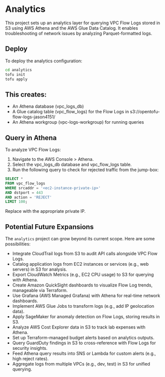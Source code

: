 # Analytics
This project sets up an analytics layer for querying VPC Flow Logs stored in S3 using AWS Athena and the AWS Glue Data Catalog. It enables troubleshooting of network issues by analyzing Parquet-formatted logs.

## Deploy
To deploy the analytics configuration:

```bash
cd analytics
tofu init
tofu apply
```

## This creates:
* An Athena database (vpc_logs_db)
* A Glue catalog table (vpc_flow_logs) for the Flow Logs in s3://opentofu-flow-logs-jason4151/
* An Athena workgroup (vpc-logs-workgroup) for running queries

## Query in Athena
To analyze VPC Flow Logs:

1. Navigate to the AWS Console > Athena.
2. Select the vpc_logs_db database and vpc_flow_logs table.
3. Run the following query to check for rejected traffic from the jump-box:

```sql
SELECT *
FROM vpc_flow_logs
WHERE srcaddr = '<ec2-instance-private-ip>'
AND dstport = 443
AND action = 'REJECT'
LIMIT 100;
```
Replace <ec2-instance-private-ip> with the appropriate private IP.

## Potential Future Expansions
The `analytics` project can grow beyond its current scope. Here are some possibilities:

- Integrate CloudTrail logs from S3 to audit API calls alongside VPC Flow Logs.
- Catalog application logs from EC2 instances or services (e.g., web servers) in S3 for analysis.
- Export CloudWatch Metrics (e.g., EC2 CPU usage) to S3 for querying with Athena.
- Create Amazon QuickSight dashboards to visualize Flow Log trends, manageable via Terraform.
- Use Grafana (AWS Managed Grafana) with Athena for real-time network dashboards.
- Implement AWS Glue Jobs to transform logs (e.g., add IP geolocation data).
- Apply SageMaker for anomaly detection on Flow Logs, storing results in S3.
- Analyze AWS Cost Explorer data in S3 to track lab expenses with Athena.
- Set up Terraform-managed budget alerts based on analytics outputs.
- Query GuardDuty findings in S3 to cross-reference with Flow Logs for security insights.
- Feed Athena query results into SNS or Lambda for custom alerts (e.g., high reject rates).
- Aggregate logs from multiple VPCs (e.g., dev, test) in S3 for unified querying.